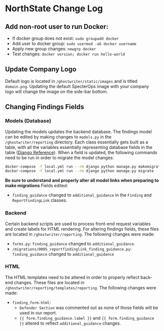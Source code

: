 # NorthState Change Log
## Add non-root user to run Docker:
- If docker group does not exist: `sudo groupadd docker`
- Add user to docker group: `sudo usermod -aG docker username`
- Apply new group changes: `newgrp docker`
- Test changes: `docker version; docker run hello-world`

## Update Company Logo
Default logo is located in `/ghostwriter/static/images` and is titled `domain.png`. Updating the default SpecterOps image with your company logo will change the image on the side-bar bottom.

## Changing Findings Fields
### Models (Database)
Updating the models updates the backend database. The findings model can be edited by making changes to `models.py` in the `/ghostwriter/reporting` directory. Each class essentially gets built as a table, with all the variables essentially representing database fields in the table ([Django Reference](https://docs.djangoproject.com/en/3.0/intro/tutorial02/)). When a field is updated, the following commands need to be run in order to migrate the model changes:
```sh
docker-compose -f local.yml run --rm django python manage.py makemigrations
docker-compose -f local.yml run --rm django python manage.py migrate
```
__Be sure to understand and properly alter all model links when preparing to make migrations__
Fields edited:
- `finding_guidance` changed to `additional_guidance` in the `Finding` and `ReportFindingLink` classes.

### Backend
Certain backend scripts are used to process front-end request variables and create labels for HTML rendering. For altering findings fields, these files are located in `/ghostwriter/reporting`. The following changes were made:
- `forms.py`: `finding_guidance` changed to `additional_guidance`.
- `/migrations/0005_reportfindinglink_finding_guidance.py`: `finding_guidance` changed to `additional_guidance`

### HTML
The HTML templates need to be altered in order to properly reflect back-end changes. These files are located in `/ghostwriter/reporting/templates/reporting`. The following changes were made:
- `finding_form.html`: 
  - `Defender Section` was commented out as none of those fields will be used in our report.
  - `{{ form.finding_guidance.label }}` and `{{ form.finding_guidance }}` altered to reflect `additional_guidance` changes.

